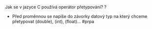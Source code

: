 Jak se v jazyce C používá operátor přetypování?
?
- Před proměnnou se napíše do závorky datový typ na který chceme přetypovat (double), (int), (float)…
#prpa
<!--SR:!2023-11-25,4,270--> 